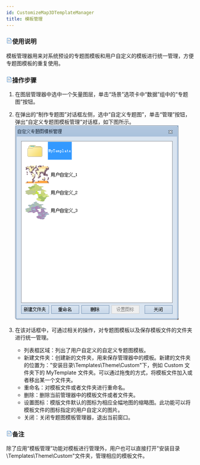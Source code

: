 ```yaml
---
id: CustomizeMap3DTemplateManager
title: 模板管理  
---  
```

### ![](../../img/read.gif)使用说明

模板管理器用来对系统预设的专题图模板和用户自定义的模板进行统一管理，方便专题图模板的重复使用。

### ![](../../img/read.gif)操作步骤

1. 在图层管理器中选中一个矢量图层，单击“场景”选项卡中“数据”组中的“专题图”按钮。
2. 在弹出的“制作专题图”对话框左侧，选中“自定义专题图”，单击“管理”按钮，弹出“自定义专题图模板管理”对话框，如下图所示。   
![](img/templateManagerDia.png)  

3. 在该对话框中，可通过相关的操作，对专题图模板以及保存模板文件的文件夹进行统一管理。 
      * 列表框区域：列出了用户自定义的自定义专题图模板。
      * 新建文件夹：创建新的文件夹，用来保存管理器中的模板。新建的文件夹的位置为："安装目录\Templates\Theme\Custom\"下，例如 Custom 文件夹下的 MyTemplate 文件夹。可以通过拖曳的方式，将模板文件加入或者移出某一个文件夹。
      * 重命名：对模板文件或者文件夹进行重命名。
      * 删除：删除当前管理器中的模板文件或者文件夹。
      * 设置图标：模版文件默认的图标为相应全幅地图的缩略图。此功能可以将模板文件的图标指定的用户自定义的图片。
      * 关闭：关闭专题图模板管理器，退出当前窗口。

### ![](../../img/read.gif)备注

除了应用“模板管理”功能对模板进行管理外，用户也可以直接打开"安装目录\Templates\Theme\Custom"文件夹，管理相应的模板文件。





